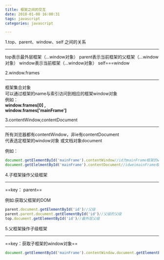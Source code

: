 ```yaml
---
title: 框架之间的交互
date: 2018-01-08 16:00:31
tags: javascript
categories: javascript

---
```


1.top、parent、window、self 之间的关系

---
top表示最外层框架（...window对象）
parent表示当前框架的父框架（...window对象）
window表示当前框架（...window对象）
self===window
<!--more-->
2.window.frames

---
框架集合对象   
可以通过框架的name与索引访问到相应的框架window对象   
例如：   
**window.frames[0] ,    
window.frames['mainFrame']**

3.contentWindow,contentDocument   

---

所有浏览器都有contentWindow，非ie有contentDocument   
代表选定框架的window对象 或文档对象document

例如：   
```javascript
document.getElementById('mainFrame').contentWindow//id为mainFrame框架的window对象 
document.getElelmentById('mainFrame').contentDocument//idweimainFrame框架的document对象
```
4.子框架操作父级框架

---

==key： parent==

例如:获取父框架的DOM
```javascript
parent.document.getElementById('id')//父级
parent.parent.document.getElementById('id')//父级的父级
top.document.getElementById('id')//最外层父级
```

5.父框架操作子级框架

---

==key：获取子框架的window对象==

```javascript
document.getElementById('mainFrame').contentWindow.document.getElementById('childElement')//子框架元素
```